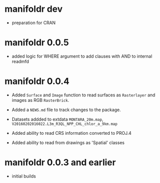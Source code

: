 
# manifoldr dev

* preparation for CRAN

# manifoldr 0.0.5

* added logic for WHERE argument to add clauses with AND to internal readmfd


# manifoldr 0.0.4

* Added `Surface` and `Image` function to read surfaces as `Rasterlayer` and images as RGB `RasterBrick`. 

* Added a `NEWS.md` file to track changes to the package.

* Datasets addded to extdata `MONTARA_20m.map`, `V20160202016022.L3m_R3QL_NPP_CHL_chlor_a_9km.map`

* Added ability to read CRS information converted to PROJ.4

* Added ability to read from drawings as 'Spatial' classes

# manifoldr 0.0.3 and earlier

* initial builds

